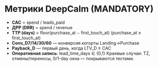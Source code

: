# Метрики DeepCalm (MANDATORY)
- **CAC** = spend / leads_paid
- **ДРР (DRR)** = spend / revenue
- **TTP (days)** = floor(purchase_at − first_touch_at)  (purchase_at ≥ first_touch_at)
- **Conv_D7/14/30/60** — конверсия когорты Landing→Purchase
- **Payback_D** — первый день, когда LTV_D ≥ CAC
- **Оперативная запись**: lead_time_days ∈ {0,1}
Краевые случаи: TZ, отмены/переносы, 0/1-day окна — покрываются тестами.
